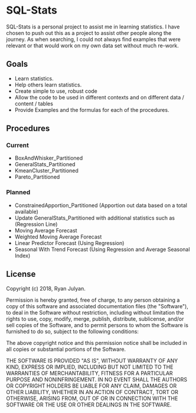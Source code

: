 # SQL-Stats
SQL-Stats is a personal project to assist me in learning statistics. I have chosen to push out this as a project to assist other people along the journey. As when searching, I could not always find examples that were relevant or that would work on my own data set without much re-work.

## Goals
* Learn statistics.
* Help others learn statistics.
* Create simple to use, robust code
* Allow the code to be used in different contexts and on different data / content / tables
* Provide Examples and the formulas for each of the procedures.

## Procedures
### Current
* BoxAndWhisker_Partitioned
* GeneralStats_Partitioned
* KmeanCluster_Partitioned
* Pareto_Partitioned

### Planned
* ConstrainedApportion_Partitioned (Apportion out data based on a total available) 
* Update GeneralStats_Partitioned with additional statistics such as (Regression Line)
* Moving Average Forecast
* Weighted Moving Average Forecast
* Linear Predictor Forecast (Using Regression) 
* Seasonal With Trend Forecast (Using Regression and Average Seasonal Index) 

## License
Copyright (c) 2018, Ryan Julyan.

Permission is hereby granted, free of charge, to any person obtaining a copy of this software and associated documentation files (the "Software"), to deal in the Software without restriction, including without limitation the rights to use, copy, modify, merge, publish, distribute, sublicense, and/or sell copies of the Software, and to permit persons to whom the Software is furnished to do so, subject to the following conditions:

The above copyright notice and this permission notice shall be included in all copies or substantial portions of the Software.

THE SOFTWARE IS PROVIDED "AS IS", WITHOUT WARRANTY OF ANY KIND, EXPRESS OR IMPLIED, INCLUDING BUT NOT LIMITED TO THE WARRANTIES OF MERCHANTABILITY, FITNESS FOR A PARTICULAR PURPOSE AND NONINFRINGEMENT. IN NO EVENT SHALL THE AUTHORS OR COPYRIGHT HOLDERS BE LIABLE FOR ANY CLAIM, DAMAGES OR OTHER LIABILITY, WHETHER IN AN ACTION OF CONTRACT, TORT OR OTHERWISE, ARISING FROM, OUT OF OR IN CONNECTION WITH THE SOFTWARE OR THE USE OR OTHER DEALINGS IN THE SOFTWARE.